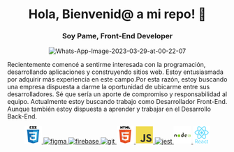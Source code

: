 <h1 align="center">Hola, Bienvenid@ a mi repo! 👋 </h1>
<h3 align="center">Soy Pame, Front-End Developer </h3>
<p align="center" <a  href="https://ibb.co/2ZxxZsX"><img src="https://i.ibb.co/7kPPkR7/Whats-App-Image-2023-03-29-at-00-22-07.jpg" alt="Whats-App-Image-2023-03-29-at-00-22-07" border="0"></a> </p>


Recientemente comencé a sentirme interesada  con la programación, desarrollando aplicaciones y construyendo sitios web. Estoy entusiasmada por adquirir más experiencia en este campo.Por esta razón, estoy buscando una empresa dispuesta a darme la oportunidad de ubicarme entre sus desarrolladores. Sé que sería un aporte de compromiso y responsabilidad al equipo.
Actualmente estoy buscando trabajo como Desarrollador Front-End. Aunque también estoy dispuesta a aprender y   trabajar en el Desarrollo Back-End.


<p align="center"> <a href="https://www.w3schools.com/css/" target="_blank" rel="noreferrer"> <img src="https://raw.githubusercontent.com/devicons/devicon/master/icons/css3/css3-original-wordmark.svg" alt="css3" width="40" height="40"/> </a> <a href="https://www.figma.com/" target="_blank" rel="noreferrer"> <img src="https://www.vectorlogo.zone/logos/figma/figma-icon.svg" alt="figma" width="40" height="40"/> </a> <a href="https://firebase.google.com/" target="_blank" rel="noreferrer"> <img src="https://www.vectorlogo.zone/logos/firebase/firebase-icon.svg" alt="firebase" width="40" height="40"/> </a> <a href="https://git-scm.com/" target="_blank" rel="noreferrer"> <img src="https://www.vectorlogo.zone/logos/git-scm/git-scm-icon.svg" alt="git" width="40" height="40"/> </a> <a href="https://www.w3.org/html/" target="_blank" rel="noreferrer"> <img src="https://raw.githubusercontent.com/devicons/devicon/master/icons/html5/html5-original-wordmark.svg" alt="html5" width="40" height="40"/> </a> <a href="https://developer.mozilla.org/en-US/docs/Web/JavaScript" target="_blank" rel="noreferrer"> <img src="https://raw.githubusercontent.com/devicons/devicon/master/icons/javascript/javascript-original.svg" alt="javascript" width="40" height="40"/> </a> <a href="https://jestjs.io" target="_blank" rel="noreferrer"> <img src="https://www.vectorlogo.zone/logos/jestjsio/jestjsio-icon.svg" alt="jest" width="40" height="40"/> </a> <a href="https://nodejs.org" target="_blank" rel="noreferrer"> <img src="https://raw.githubusercontent.com/devicons/devicon/master/icons/nodejs/nodejs-original-wordmark.svg" alt="nodejs" width="40" height="40"/> </a> <a href="https://reactjs.org/" target="_blank" rel="noreferrer"> <img src="https://raw.githubusercontent.com/devicons/devicon/master/icons/react/react-original-wordmark.svg" alt="react" width="40" height="40"/> </a> </p>


